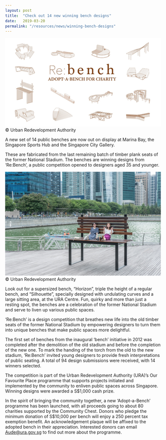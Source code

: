 ```yaml
---
layout: post
title:  "Check out 14 new winning bench designs"
date:   2019-03-20
permalink: "/resources/news/winning-bench-designs"
---
```

![Winning designs of 14 benches](/images/bench_all_designs_2019.jpg)
© Urban Redevelopment Authority

A new set of 14 public benches are now out on display at Marina Bay, the Singapore Sports Hub and the Singapore City Gallery.

These are fabricated from the last remaining batch of timber plank seats of the former National Stadium. The benches are winning designs from ‘Re:Bench’, a public competition opened to designers aged 35 and younger.  

![Horizon bench at Marina Bay](/images/Bench_Horizon_2019.jpg)
© Urban Redevelopment Authority

Look out for a supersized bench, “Horizon”, triple the height of a regular bench, and “Silhouette”, specially designed with undulating curves and a large sitting area, at the URA Centre. Fun, quirky and more than just a resting spot, the benches are a celebration of the former National Stadium and serve to liven up various public spaces.

‘Re:Bench’ is a design competition that breathes new life into the old timber seats of the former National Stadium by empowering designers to turn them into unique benches that make public spaces more delightful. 

The first set of benches from the inaugural ‘bench’ initiative in 2012 was completed after the demolition of the old stadium and before the completion of the new one. To mark the handing of the torch from the old to the new stadium, ‘Re:Bench’ invited young designers to provide fresh interpretations of public seating. A total of 94 design submissions were received, with 14 winners selected.

The competition is part of the Urban Redevelopment Authority (URA)’s Our Favourite Place programme that supports projects initiated and implemented by the community to enliven public spaces across Singapore. Winning designs were awarded a S$1,000 cash prize.

In the spirit of bringing the community together, a new ‘Adopt-a-Bench’ programme has been launched, with all proceeds going to about 80 charities supported by the Community Chest. Donors who pledge the minimum donation of S$10,000 per bench will enjoy a 250 percent tax exemption benefit. An acknowledgement plaque will be affixed to the adopted bench in their appreciation. Interested donors can email Aude@ura.gov.sg to find out more about the programme.




